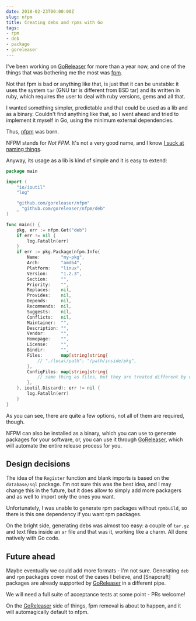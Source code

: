 ```yaml
---
date: 2018-02-23T00:00:00Z
slug: nfpm
title: Creating debs and rpms with Go
tags:
- rpm
- deb
- package
- goreleaser
---
```


I've been working on [GoReleaser] for more than a year now, and one of the
things that was bothering me the most was [fpm].

Not that fpm is bad or anything like that, is just that it can be unstable: it
uses the system `tar` (GNU tar is different from BSD tar) and its written in
ruby, which requires the user to deal with ruby versions, gems and all that.

I wanted something simpler, predictable and that could be used as a lib and
as a binary. Couldn't find anything like that, so I went ahead and tried
to implement it myself in Go, using the minimum external dependencies.

Thus, [nfpm] was born.

NFPM stands for *Not FPM*. It's not a very good name, and I know
[I suck at naming things][naming].

Anyway, its usage as a lib is kind of simple and it is easy to extend:

```go
package main

import (
	"io/ioutil"
	"log"

	"github.com/goreleaser/nfpm"
	_ "github.com/goreleaser/nfpm/deb"
)

func main() {
	pkg, err := nfpm.Get("deb")
	if err != nil {
		log.Fatalln(err)
	}
	if err := pkg.Package(nfpm.Info{
		Name:        "my-pkg",
		Arch:        "amd64",
		Platform:    "linux",
		Version:     "1.2.3",
		Section:     "",
		Priority:    "",
		Replaces:    nil,
		Provides:    nil,
		Depends:     nil,
		Recommends:  nil,
		Suggests:    nil,
		Conflicts:   nil,
		Maintainer:  "",
		Description: "",
		Vendor:      "",
		Homepage:    "",
		License:     "",
		Bindir:      "",
		Files:       map[string]string{
			// "./local/path": "/path/inside/pkg",
		},
		ConfigFiles: map[string]string{
			// same thing as files, but they are treated different by deb/rpm themselves
		},
	}, ioutil.Discard); err != nil {
		log.Fatalln(err)
	}
}
```

As you can see, there are quite a few options, not all of them are required,
though.

NFPM can also be installed as a binary, which you can use to generate packages
for your software, or, you can use it through [GoReleaser], which will automate
the entire release process for you.

## Design decisions

The idea of the `Register` function and blank imports is based on the
`database/sql` package.
I'm not sure this was the best idea, and I may change this in the future,
but it does allow to simply add more packagers and as well to import only
the ones you want.

Unfortunately, I was unable to generate rpm packages without `rpmbuild`, so
there is this one dependency if you want rpm packages.

On the bright side, generating debs was almost too easy: a couple of `tar.gz`
and text files inside an `ar` file and that was it, working like a charm. All
done natively with Go code.

## Future ahead

Maybe eventually we could add more formats - I'm not sure. Generating `deb` and
`rpm` packages cover most of the cases I believe, and [Snapcraft] packages are
already supported by [GoReleaser] in a different pipe.

We will need a full suite of acceptance tests at some point - PRs welcome!

On the [GoReleaser] side of things, fpm removal is about to happen, and it
will automagically default to nfpm.

[GoReleaser]: https://goreleaser.com
[fpm]: https://github.com/jordansissel/fpm
[nfpm]: https://github.com/goreleaser/nfpm
[naming]: https://twitter.com/bepsays/status/966313876408193025
